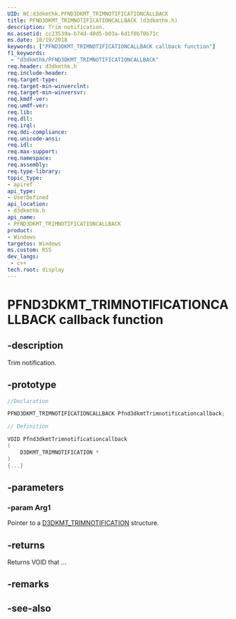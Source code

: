 ```yaml
---
UID: NC:d3dkmthk.PFND3DKMT_TRIMNOTIFICATIONCALLBACK
title: PFND3DKMT_TRIMNOTIFICATIONCALLBACK (d3dkmthk.h)
description: Trim notification.
ms.assetid: cc23539a-b74d-40d5-b03a-6d1f0b70b71c
ms.date: 10/19/2018
keywords: ["PFND3DKMT_TRIMNOTIFICATIONCALLBACK callback function"]
f1_keywords:
 - "d3dkmthk/PFND3DKMT_TRIMNOTIFICATIONCALLBACK"
req.header: d3dkmthk.h
req.include-header:
req.target-type:
req.target-min-winverclnt:
req.target-min-winversvr:
req.kmdf-ver:
req.umdf-ver:
req.lib:
req.dll:
req.irql: 
req.ddi-compliance:
req.unicode-ansi:
req.idl:
req.max-support:
req.namespace:
req.assembly:
req.type-library: 
topic_type: 
- apiref
api_type: 
- UserDefined
api_location: 
- d3dkmthk.h
api_name: 
- PFND3DKMT_TRIMNOTIFICATIONCALLBACK
product:
- Windows
targetos: Windows
ms.custom: RS5
dev_langs:
 - c++
tech.root: display
---
```


# PFND3DKMT_TRIMNOTIFICATIONCALLBACK callback function

## -description

Trim notification.

## -prototype

```cpp
//Declaration

PFND3DKMT_TRIMNOTIFICATIONCALLBACK Pfnd3dkmtTrimnotificationcallback; 

// Definition

VOID Pfnd3dkmtTrimnotificationcallback 
(
	D3DKMT_TRIMNOTIFICATION *
)
{...}

```

## -parameters

### -param Arg1

Pointer to a [D3DKMT_TRIMNOTIFICATION](ns-d3dkmthk-_d3dkmt_trimnotification.md) structure.

## -returns

Returns VOID that ...

## -remarks




## -see-also
